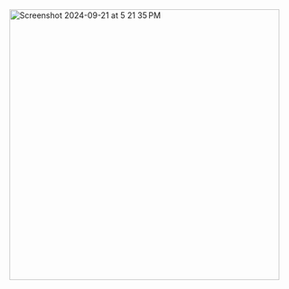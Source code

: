 <img width="478" alt="Screenshot 2024-09-21 at 5 21 35 PM" src="https://github.com/user-attachments/assets/dbd8ae6e-982c-440e-a2e1-0c70a0e4358f">
